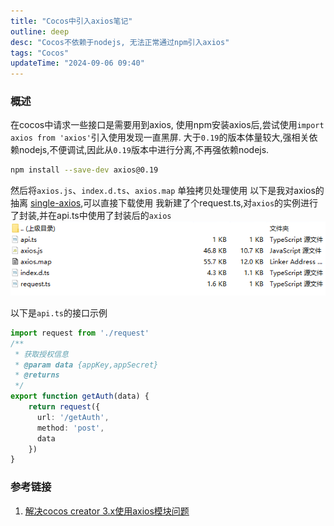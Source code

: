 ```yaml
---
title: "Cocos中引入axios笔记"
outline: deep
desc: "Cocos不依赖于nodejs, 无法正常通过npm引入axios"
tags: "Cocos"
updateTime: "2024-09-06 09:40"
---
```

### 概述
在cocos中请求一些接口是需要用到axios, 使用npm安装axios后,尝试使用`import axios from 'axios'`引入使用发现一直黑屏.
大于`0.19`的版本体量较大,强相关依赖nodejs,不便调试,因此从`0.19`版本中进行分离,不再强依赖nodejs.
```bash
npm install --save-dev axios@0.19
```
然后将`axios.js`、`index.d.ts`、`axios.map` 单独拷贝处理使用
以下是我对axios的抽离 [single-axios](images/2024/09/06/single-axios.zip),可以直接下载使用
我新建了个request.ts,对`axios`的实例进行了封装,并在api.ts中使用了封装后的`axios`
![Alt text](images/2024/09/06/image_struct.png)

以下是`api.ts`的接口示例
```typescript
import request from './request'
/**
 * 获取授权信息
 * @param data {appKey,appSecret}
 * @returns 
 */
export function getAuth(data) {
    return request({
      url: '/getAuth',
      method: 'post',
      data
    })
}
```





### 参考链接
1. [解决cocos creator 3.x使用axios模块问题](https://blog.csdn.net/a17432025/article/details/128922700)